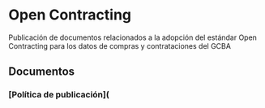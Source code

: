 # Open Contracting
Publicación de documentos relacionados a la adopción del estándar Open Contracting para los datos de compras y contrataciones del GCBA

## Documentos

### [Política de publicación](


